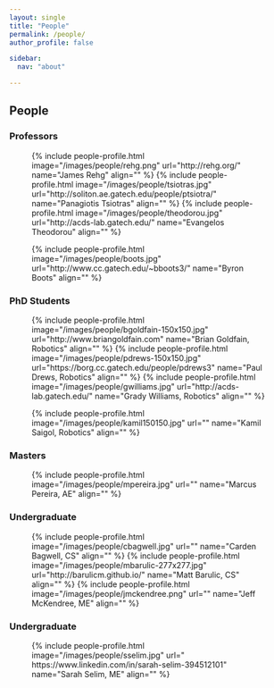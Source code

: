```yaml
---
layout: single
title: "People"
permalink: /people/
author_profile: false

sidebar:
  nav: "about"

---
```


<h2 class="page__title"> People</h2>

<h3 class="page__subtitle">Professors</h3>

<figure class="third">
	{% include people-profile.html image="/images/people/rehg.png" url="http://rehg.org/" name="James Rehg" align="" %}
	{% include people-profile.html image="/images/people/tsiotras.jpg" url="http://soliton.ae.gatech.edu/people/ptsiotra/" name="Panagiotis Tsiotras" align="" %}
	{% include people-profile.html image="/images/people/theodorou.jpg" url="http://acds-lab.gatech.edu/" name="Evangelos Theodorou" align="" %}
</figure>
<figure class="third">
	{% include people-profile.html image="/images/people/boots.jpg" url="http://www.cc.gatech.edu/~bboots3/" name="Byron Boots" align="" %}
</figure>

<h3 class="page__subtitle">PhD Students</h3>

<figure class="third">
	{% include people-profile.html image="/images/people/bgoldfain-150x150.jpg" url="http://www.briangoldfain.com" name="Brian Goldfain, Robotics" align="" %}
	{% include people-profile.html image="/images/people/pdrews-150x150.jpg" url="https://borg.cc.gatech.edu/people/pdrews3" name="Paul Drews, Robotics" align="" %}
	{% include people-profile.html image="/images/people/gwilliams.jpg" url="http://acds-lab.gatech.edu/" name="Grady Williams, Robotics" align="" %}
</figure>
<figure class="third">
	{% include people-profile.html image="/images/people/kamil150150.jpg" url="" name="Kamil Saigol, Robotics" align="" %}
</figure>

<h3 class="page__subtitle">Masters</h3>

<figure class="third">
	{% include people-profile.html image="/images/people/mpereira.jpg" url="" name="Marcus Pereira, AE" align="" %}
</figure>

<h3 class="page__subtitle">Undergraduate</h3>
<figure class="third">
	{% include people-profile.html image="/images/people/cbagwell.jpg" url="" name="Carden Bagwell, CS" align="" %}
	{% include people-profile.html image="/images/people/mbarulic-277x277.jpg" url="http://barulicm.github.io/" name="Matt Barulic, CS" align="" %}
	{% include people-profile.html image="/images/people/jmckendree.png" url="" name="Jeff McKendree, ME" align="" %}
</figure>
<h3 class="page__subtitle">Undergraduate</h3>
<figure class="third">
	{% include people-profile.html image="/images/people/sselim.jpg" url=" https://www.linkedin.com/in/sarah-selim-394512101" name="Sarah Selim, ME" align="" %}
</figure>
